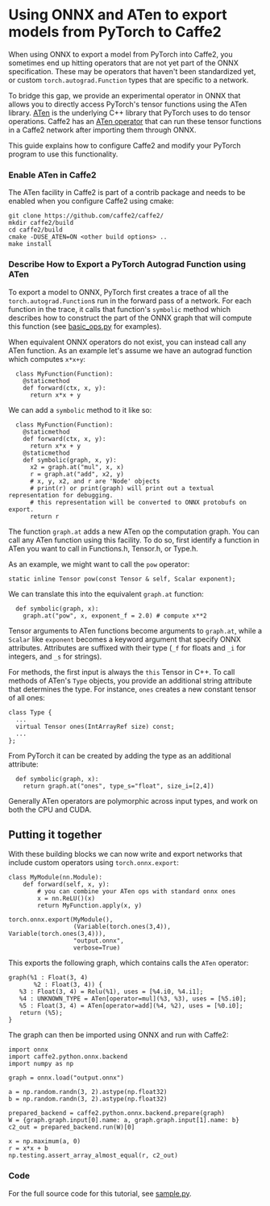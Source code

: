 # Using ONNX and ATen to export models from PyTorch to Caffe2

When using ONNX to export a model from PyTorch into Caffe2, you sometimes end up hitting operators that are not yet part of the ONNX specification. These may be operators that haven't been standardized yet, or custom `torch.autograd.Function` types that are specific to a network.

To bridge this gap, we provide an experimental operator in ONNX that allows you to directly access PyTorch's tensor functions using the ATen library. [ATen](https://github.com/pytorch/pytorch/tree/master/aten) is the underlying C++ library that PyTorch uses to do tensor operations. Caffe2 has an [ATen operator](https://github.com/pytorch/pytorch/tree/master/caffe2/contrib/aten) that can run these tensor functions in a Caffe2 network after importing them through ONNX.

This guide explains how to configure Caffe2 and modify your PyTorch program to use this functionality.

### Enable ATen in Caffe2

The ATen facility in Caffe2 is part of a contrib package and needs to be enabled when you configure Caffe2 using cmake:

```text
git clone https://github.com/caffe2/caffe2/
mkdir caffe2/build
cd caffe2/build
cmake -DUSE_ATEN=ON <other build options> ..
make install
```

### Describe How to Export a PyTorch Autograd Function using ATen

To export a model to ONNX, PyTorch first creates a trace of all the `torch.autograd.Function`s run in the forward pass of a network. For each function in the trace, it calls that function's `symbolic` method which describes how to construct the part of the ONNX graph that will compute this function \(see [basic\_ops.py](https://github.com/pytorch/pytorch/blob/master/torch/autograd/_functions/basic_ops.py#L59) for examples\).

When equivalent ONNX operators do not exist, you can instead call any ATen function. As an example let's assume we have an autograd function which computes `x*x+y`:

```text
  class MyFunction(Function):
    @staticmethod
    def forward(ctx, x, y):
      return x*x + y
```

We can add a `symbolic` method to it like so:

```text
  class MyFunction(Function):
    @staticmethod
    def forward(ctx, x, y):
      return x*x + y
    @staticmethod
    def symbolic(graph, x, y):
      x2 = graph.at("mul", x, x)
      r = graph.at("add", x2, y)
      # x, y, x2, and r are 'Node' objects
      # print(r) or print(graph) will print out a textual representation for debugging.
      # this representation will be converted to ONNX protobufs on export.
      return r
```

The function `graph.at` adds a new ATen op the computation graph. You can call any ATen function using this facility. To do so, first identify a function in ATen you want to call in Functions.h, Tensor.h, or Type.h.

As an example, we might want to call the `pow` operator:

```text
static inline Tensor pow(const Tensor & self, Scalar exponent);
```

We can translate this into the equivalent `graph.at` function:

```text
  def symbolic(graph, x):
    graph.at("pow", x, exponent_f = 2.0) # compute x**2
```

Tensor arguments to ATen functions become arguments to `graph.at`, while a `Scalar` like `exponent` becomes a keyword argument that specify ONNX attributes. Attributes are suffixed with their type \(`_f` for floats and `_i` for integers, and `_s` for strings\).

For methods, the first input is always the `this` Tensor in C++. To call methods of ATen's `Type` objects, you provide an additional string attribute that determines the type. For instance, `ones` creates a new constant tensor of all ones:

```text
class Type {
  ...
  virtual Tensor ones(IntArrayRef size) const;
  ...
};
```

From PyTorch it can be created by adding the type as an additional attribute:

```text
  def symbolic(graph, x):
    return graph.at("ones", type_s="float", size_i=[2,4])
```

Generally ATen operators are polymorphic across input types, and work on both the CPU and CUDA.

## Putting it together

With these building blocks we can now write and export networks that include custom operators using `torch.onnx.export`:

```text
class MyModule(nn.Module):
    def forward(self, x, y):
        # you can combine your ATen ops with standard onnx ones
        x = nn.ReLU()(x)
        return MyFunction.apply(x, y)

torch.onnx.export(MyModule(),
                  (Variable(torch.ones(3,4)), Variable(torch.ones(3,4))),
                  "output.onnx",
                  verbose=True)
```

This exports the following graph, which contains calls the `ATen` operator:

```text
graph(%1 : Float(3, 4)
       %2 : Float(3, 4)) {
   %3 : Float(3, 4) = Relu(%1), uses = [%4.i0, %4.i1];
   %4 : UNKNOWN_TYPE = ATen[operator=mul](%3, %3), uses = [%5.i0];
   %5 : Float(3, 4) = ATen[operator=add](%4, %2), uses = [%0.i0];
   return (%5);
}
```

The graph can then be imported using ONNX and run with Caffe2:

```text
import onnx
import caffe2.python.onnx.backend
import numpy as np

graph = onnx.load("output.onnx")

a = np.random.randn(3, 2).astype(np.float32)
b = np.random.randn(3, 2).astype(np.float32)

prepared_backend = caffe2.python.onnx.backend.prepare(graph)
W = {graph.graph.input[0].name: a, graph.graph.input[1].name: b}
c2_out = prepared_backend.run(W)[0]

x = np.maximum(a, 0)
r = x*x + b
np.testing.assert_array_almost_equal(r, c2_out)
```

### Code

For the full source code for this tutorial, see [sample.py](https://github.com/bgoonz/Knowledge-Bank/tree/d157cab4a536be397d8f7d36c79f7d69d282500a/14-Pure-Education/pytorch-master/pytorch-master/caffe2/contrib/aten/docs/sample.py).

